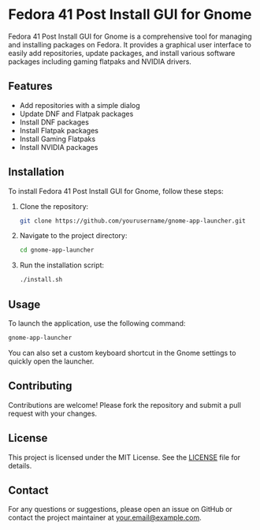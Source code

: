 # Fedora 41 Post Install GUI for Gnome

Fedora 41 Post Install GUI for Gnome is a comprehensive tool for managing and installing packages on Fedora. It provides a graphical user interface to easily add repositories, update packages, and install various software packages including gaming flatpaks and NVIDIA drivers.

## Features

- Add repositories with a simple dialog
- Update DNF and Flatpak packages
- Install DNF packages
- Install Flatpak packages
- Install Gaming Flatpaks
- Install NVIDIA packages

## Installation

To install Fedora 41 Post Install GUI for Gnome, follow these steps:

1. Clone the repository:
    ```bash
    git clone https://github.com/yourusername/gnome-app-launcher.git
    ```
2. Navigate to the project directory:
    ```bash
    cd gnome-app-launcher
    ```
3. Run the installation script:
    ```bash
    ./install.sh
    ```

## Usage

To launch the application, use the following command:
```bash
gnome-app-launcher
```

You can also set a custom keyboard shortcut in the Gnome settings to quickly open the launcher.

## Contributing

Contributions are welcome! Please fork the repository and submit a pull request with your changes.

## License

This project is licensed under the MIT License. See the [LICENSE](LICENSE) file for details.

## Contact

For any questions or suggestions, please open an issue on GitHub or contact the project maintainer at your.email@example.com.
